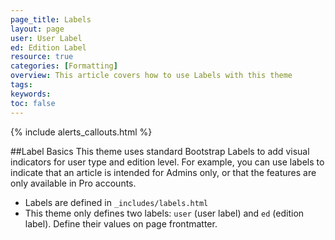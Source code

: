 ```yaml
---
page_title: Labels
layout: page
user: User Label
ed: Edition Label
resource: true
categories: [Formatting]
overview: This article covers how to use Labels with this theme
tags:
keywords:
toc: false
---
```

{% include alerts_callouts.html %}

##Label Basics
This theme uses standard Bootstrap Labels to add visual indicators for user type and edition level. For example, you can use labels to indicate that an article is intended for Admins only, or that the features are only available in Pro accounts.


- Labels are defined in ```_includes/labels.html```
- This theme only defines two labels: ```user``` (user label) and ```ed``` (edition label). Define their values on page frontmatter.
